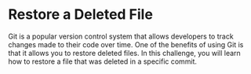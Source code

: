 # Restore a Deleted File

Git is a popular version control system that allows developers to track changes made to their code over time. One of the benefits of using Git is that it allows you to restore deleted files. In this challenge, you will learn how to restore a file that was deleted in a specific commit.
